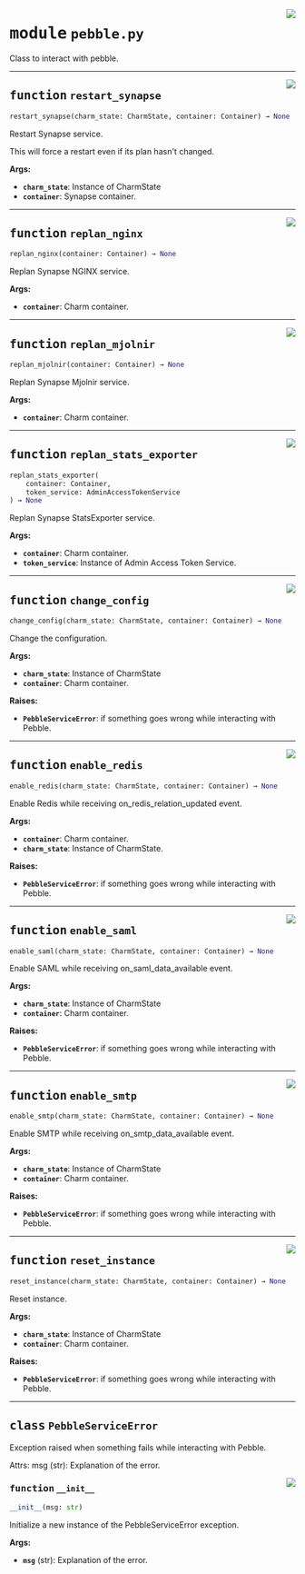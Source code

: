 <!-- markdownlint-disable -->

<a href="../src/pebble.py#L0"><img align="right" style="float:right;" src="https://img.shields.io/badge/-source-cccccc?style=flat-square"></a>

# <kbd>module</kbd> `pebble.py`
Class to interact with pebble. 


---

<a href="../src/pebble.py#L36"><img align="right" style="float:right;" src="https://img.shields.io/badge/-source-cccccc?style=flat-square"></a>

## <kbd>function</kbd> `restart_synapse`

```python
restart_synapse(charm_state: CharmState, container: Container) → None
```

Restart Synapse service. 

This will force a restart even if its plan hasn't changed. 



**Args:**
 
 - <b>`charm_state`</b>:  Instance of CharmState 
 - <b>`container`</b>:  Synapse container. 


---

<a href="../src/pebble.py#L53"><img align="right" style="float:right;" src="https://img.shields.io/badge/-source-cccccc?style=flat-square"></a>

## <kbd>function</kbd> `replan_nginx`

```python
replan_nginx(container: Container) → None
```

Replan Synapse NGINX service. 



**Args:**
 
 - <b>`container`</b>:  Charm container. 


---

<a href="../src/pebble.py#L63"><img align="right" style="float:right;" src="https://img.shields.io/badge/-source-cccccc?style=flat-square"></a>

## <kbd>function</kbd> `replan_mjolnir`

```python
replan_mjolnir(container: Container) → None
```

Replan Synapse Mjolnir service. 



**Args:**
 
 - <b>`container`</b>:  Charm container. 


---

<a href="../src/pebble.py#L73"><img align="right" style="float:right;" src="https://img.shields.io/badge/-source-cccccc?style=flat-square"></a>

## <kbd>function</kbd> `replan_stats_exporter`

```python
replan_stats_exporter(
    container: Container,
    token_service: AdminAccessTokenService
) → None
```

Replan Synapse StatsExporter service. 



**Args:**
 
 - <b>`container`</b>:  Charm container. 
 - <b>`token_service`</b>:  Instance of Admin Access Token Service. 


---

<a href="../src/pebble.py#L99"><img align="right" style="float:right;" src="https://img.shields.io/badge/-source-cccccc?style=flat-square"></a>

## <kbd>function</kbd> `change_config`

```python
change_config(charm_state: CharmState, container: Container) → None
```

Change the configuration. 



**Args:**
 
 - <b>`charm_state`</b>:  Instance of CharmState 
 - <b>`container`</b>:  Charm container. 



**Raises:**
 
 - <b>`PebbleServiceError`</b>:  if something goes wrong while interacting with Pebble. 


---

<a href="../src/pebble.py#L143"><img align="right" style="float:right;" src="https://img.shields.io/badge/-source-cccccc?style=flat-square"></a>

## <kbd>function</kbd> `enable_redis`

```python
enable_redis(charm_state: CharmState, container: Container) → None
```

Enable Redis while receiving on_redis_relation_updated event. 



**Args:**
 
 - <b>`container`</b>:  Charm container. 
 - <b>`charm_state`</b>:  Instance of CharmState. 



**Raises:**
 
 - <b>`PebbleServiceError`</b>:  if something goes wrong while interacting with Pebble. 


---

<a href="../src/pebble.py#L161"><img align="right" style="float:right;" src="https://img.shields.io/badge/-source-cccccc?style=flat-square"></a>

## <kbd>function</kbd> `enable_saml`

```python
enable_saml(charm_state: CharmState, container: Container) → None
```

Enable SAML while receiving on_saml_data_available event. 



**Args:**
 
 - <b>`charm_state`</b>:  Instance of CharmState 
 - <b>`container`</b>:  Charm container. 



**Raises:**
 
 - <b>`PebbleServiceError`</b>:  if something goes wrong while interacting with Pebble. 


---

<a href="../src/pebble.py#L179"><img align="right" style="float:right;" src="https://img.shields.io/badge/-source-cccccc?style=flat-square"></a>

## <kbd>function</kbd> `enable_smtp`

```python
enable_smtp(charm_state: CharmState, container: Container) → None
```

Enable SMTP while receiving on_smtp_data_available event. 



**Args:**
 
 - <b>`charm_state`</b>:  Instance of CharmState 
 - <b>`container`</b>:  Charm container. 



**Raises:**
 
 - <b>`PebbleServiceError`</b>:  if something goes wrong while interacting with Pebble. 


---

<a href="../src/pebble.py#L197"><img align="right" style="float:right;" src="https://img.shields.io/badge/-source-cccccc?style=flat-square"></a>

## <kbd>function</kbd> `reset_instance`

```python
reset_instance(charm_state: CharmState, container: Container) → None
```

Reset instance. 



**Args:**
 
 - <b>`charm_state`</b>:  Instance of CharmState 
 - <b>`container`</b>:  Charm container. 



**Raises:**
 
 - <b>`PebbleServiceError`</b>:  if something goes wrong while interacting with Pebble. 


---

## <kbd>class</kbd> `PebbleServiceError`
Exception raised when something fails while interacting with Pebble. 

Attrs:  msg (str): Explanation of the error. 

<a href="../src/pebble.py#L27"><img align="right" style="float:right;" src="https://img.shields.io/badge/-source-cccccc?style=flat-square"></a>

### <kbd>function</kbd> `__init__`

```python
__init__(msg: str)
```

Initialize a new instance of the PebbleServiceError exception. 



**Args:**
 
 - <b>`msg`</b> (str):  Explanation of the error. 





